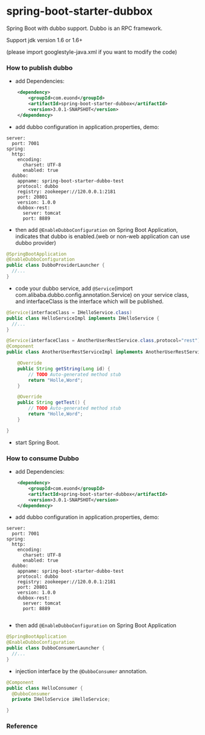 spring-boot-starter-dubbox
===================================


Spring Boot with dubbo support. Dubbo is an RPC framework.

Support jdk version 1.6 or 1.6+

(please import googlestyle-java.xml if you want to modify the code)

### How to publish dubbo

* add Dependencies:

```xml
    <dependency>
        <groupId>com.euond</groupId>
        <artifactId>spring-boot-starter-dubbox</artifactId>
        <version>3.0.1-SNAPSHOT</version>
    </dependency>
```
* add dubbo configuration in application.properties, demo:

```properties
server:
  port: 7001
spring:
  http:
    encoding:
      charset: UTF-8
      enabled: true
  dubbo:
    appname: spring-boot-starter-dubbo-test
    protocol: dubbo
    registry: zookeeper://120.0.0.1:2181
    port: 20801
    version: 1.0.0
    dubbox-rest:
      server: tomcat
      port: 8889
```

* then add `@EnableDubboConfiguration` on Spring Boot Application, indicates that dubbo is enabled.(web or non-web application can use dubbo provider)

```java
@SpringBootApplication
@EnableDubboConfiguration
public class DubboProviderLauncher {
  //...
}
```

* code your dubbo service, add `@Service`(import com.alibaba.dubbo.config.annotation.Service) on your service class, and interfaceClass is the interface which will be published.

```java
@Service(interfaceClass = IHelloService.class)
public class HelloServiceImpl implements IHelloService {
  //...
}

@Service(interfaceClass = AnotherUserRestService.class,protocol="rest")
@Component
public class AnotherUserRestServiceImpl implements AnotherUserRestService {

	@Override
	public String getString(Long id) {
		// TODO Auto-generated method stub
		return "Holle,Word";
	}

	@Override
	public String getTest() {
		// TODO Auto-generated method stub
		return "Holle,Word";
	}

}
```

* start Spring Boot.


### How to consume Dubbo

* add Dependencies:

```xml
    <dependency>
        <groupId>com.euond</groupId>
        <artifactId>spring-boot-starter-dubbox</artifactId>
        <version>3.0.1-SNAPSHOT</version>
    </dependency>
```

* add dubbo configuration in application.properties, demo:

```properties
server:
  port: 7001
spring:
  http:
    encoding:
      charset: UTF-8
      enabled: true
  dubbo:
    appname: spring-boot-starter-dubbo-test
    protocol: dubbo
    registry: zookeeper://120.0.0.1:2181
    port: 20801
    version: 1.0.0
    dubbox-rest:
      server: tomcat
      port: 8889
      
```

* then add `@EnableDubboConfiguration` on Spring Boot Application

```java
@SpringBootApplication
@EnableDubboConfiguration
public class DubboConsumerLauncher {
  //...
}
```

* injection interface by the `@DubboConsumer` annotation.

```java
@Component
public class HelloConsumer {
  @DubboConsumer
  private IHelloService iHelloService;

}
```

### Reference

